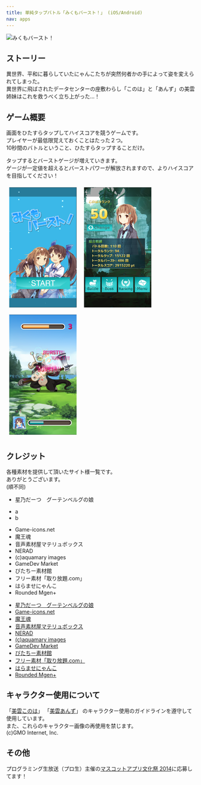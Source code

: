 ```yaml
---
title: 単純タップバトル「みくもバースト！」 (iOS/Android)
nav: apps
---
```


![みくもバースト！](mikumo-burst/header.png)

## ストーリー

異世界、平和に暮らしていたにゃんこたちが突然何者かの手によって姿を変えられてしまった。  
異世界に飛ばされたデータセンターの座敷わらし「このは」と「あんず」の美雲姉妹はこれを救うべく立ち上がった...！

## ゲーム概要

画面をひたすらタップしてハイスコアを競うゲームです。  
プレイヤーが最低限覚えておくことはたった２つ。  
10秒間のバトルということ、ひたすらタップすることだけ。  

タップするとバーストゲージが増えていきます。  
ゲージが一定値を超えるとバーストパワーが解放されますので、よりハイスコアを目指してください！

<img src="/img/mikumo-burst/ss1.png" style="display:inline;padding:8px;" />
<img src="/img/mikumo-burst/ss2.png" style="display:inline;padding:8px;" />
<img src="/img/mikumo-burst/ss3.png" style="display:inline;padding:8px;" />

## クレジット

各種素材を提供して頂いたサイト様一覧です。  
ありがとうございます。  
(順不同)  

* 星乃だーつ　グーテンベルグの娘
- a
- b
* Game-icons.net
* 魔王魂
* 音声素材屋マテリュボックス
* NERAD
* (c)aquamary images
* GameDev Market
* びたちー素材館
* フリー素材「取り放題.com」
* はらませにゃんこ
* Rounded Mgen+

<ul>
<li><a href="http://darts.kirara.st/m/">星乃だーつ　グーテンベルグの娘</a></li>
<li><a href="http://game-icons.net/">Game-icons.net</a></li>
<li><a href="http://maoudamashii.jokersounds.com/">魔王魂</a></li>
<li><a href="http://material.stksa.net/">音声素材屋マテリュボックス</a></li>
<li><a href="http://oden.zashiki.com/">NERAD</a></li>
<li><a href="http://www.aquamary.com/">(c)aquamary images</a></li>
<li><a href="https://www.gamedevmarket.net/">GameDev Market</a></li>
<li><a href="http://www.vita-chi.net/sozai1.htm">びたちー素材館</a></li>
<li><a href="http://toriho-dai.com/">フリー素材「取り放題.com」</a></li>
<li><a href="http://inatsuka.com/extra/haranyan/">はらませにゃんこ</a></li>
<li><a href="http://jikasei.me/font/rounded-mgenplus">Rounded Mgen+</a></li>
</ul>


## キャラクター使用について

「[美雲このは](https://www.conoha.jp/blog/conoha#conoha5)」
「[美雲あんず](http://cloud.gmo.jp/anzu/#section07)」
のキャラクター使用のガイドラインを遵守して使用しています。  
また、これらのキャラクター画像の再使用を禁じます。  
(c)GMO Internet, Inc.

## その他

プログラミング生放送（プロ生）主催の[マスコットアプリ文化祭 2014](http://pronama.github.io/mascot-apps-contest/2014/)に応募してます！
